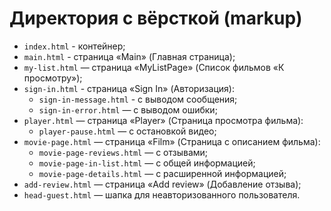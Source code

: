 # Директория с вёрсткой (markup)

* `index.html` - контейнер;
* `main.html` - страница «Main» (Главная страница);
* `my-list.html` — страница «MyListPage» (Список фильмов «К просмотру»);
* `sign-in.html` - страница «Sign In» (Авторизация):
    * `sign-in-message.html` - с выводом сообщения;
    * `sign-in-error.html` — с выводом ошибки;
* `player.html` — страница «Player» (Страница просмотра фильма):
    * `player-pause.html` — с остановкой видео;
* `movie-page.html` — страница «Film» (Страница c описанием фильма):
    * `movie-page-reviews.html` — с отзывами;
    * `movie-page-in-list.html` — с общей информацией;
    * `movie-page-details.html` — с расширенной информацией;
* `add-review.html` — страница «Add review» (Добавление отзыва);
* `head-guest.html` — шапка для неавторизованного пользователя.
